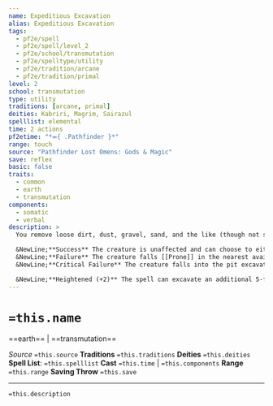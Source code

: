 ```yaml
---
name: Expeditious Excavation
alias: Expeditious Excavation
tags:
  - pf2e/spell
  - pf2e/spell/level_2
  - pf2e/school/transmutation
  - pf2e/spelltype/utility
  - pf2e/tradition/arcane
  - pf2e/tradition/primal
level: 2
school: transmutation
type: utility
traditions: [arcane, primal]
deities: Kabriri, Magrim, Sairazul
spelllist: elemental
time: 2 actions
pf2etime: "*⬺{ .Pathfinder }*"
range: touch
source: "Pathfinder Lost Omens: Gods & Magic"
save: reflex
basic: false
traits:
  - common
  - earth
  - transmutation
components:
  - somatic
  - verbal
description: >
  You remove loose dirt, dust, gravel, sand, and the like (though not solid stone) up to the size of a 5-foot cube. Any Medium or smaller creature standing atop the earth when the spell is cast must attempt a Reflex save or Acrobatics check.

  &NewLine;**Success** The creature is unaffected and can choose to either descend the pit without damage or move to the nearest available space of its choice.
  &NewLine;**Failure** The creature falls [[Prone]] in the nearest available space of its choice, or falls into the pit if it prefers.
  &NewLine;**Critical Failure** The creature falls into the pit excavated by the spell and lands Prone, taking falling damage as normal.

  &NewLine;**Heightened (+2)** The spell can excavate an additional 5-foot cube of earth. If you excavate all four 5-foot cubes beneath a Large creature, it must attempt a Reflex save or Acrobatics check, as above.
---
```

# `=this.name`
==earth== | ==transmutation==

*Source* `=this.source`
**Traditions** `=this.traditions`
**Deities** `=this.deities`
**Spell List**: `=this.spelllist`
**Cast** `=this.time` | `=this.components`
**Range** `=this.range`
**Saving Throw** `=this.save`

***
`=this.description`